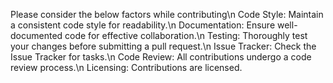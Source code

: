 Please consider the below factors while contributing\n
Code Style:
Maintain a consistent code style for readability.\n
Documentation:
Ensure well-documented code for effective collaboration.\n
Testing:
Thoroughly test your changes before submitting a pull request.\n
Issue Tracker:
Check the Issue Tracker for tasks.\n
Code Review:
All contributions undergo a code review process.\n
Licensing:
Contributions are licensed.
